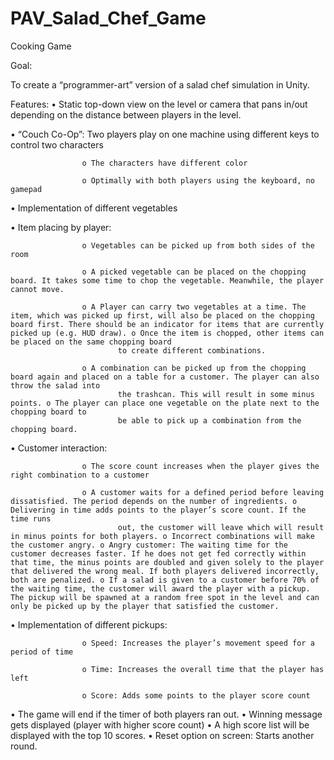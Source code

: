 # PAV_Salad_Chef_Game
 Cooking Game
 
Goal:

To create a “programmer-art” version of a salad chef simulation in Unity.

Features:
• Static top-down view on the level or camera that pans in/out depending on the distance between players in the level.

• “Couch Co-Op”: Two players play on one machine using different keys to control two characters

					o The characters have different color
					
					o Optimally with both players using the keyboard, no gamepad
					
• Implementation of different vegetables

• Item placing by player:

					o Vegetables can be picked up from both sides of the room 

					o A picked vegetable can be placed on the chopping board. It takes some time to chop the vegetable. Meanwhile, the player cannot move. 

					o A Player can carry two vegetables at a time. The item, which was picked up first, will also be placed on the chopping board first. There should be an indicator for items that are currently picked up (e.g. HUD draw). o Once the item is chopped, other items can be placed on the same chopping board
							to create different combinations.

					o A combination can be picked up from the chopping board again and placed on a table for a customer. The player can also throw the salad into
							the trashcan. This will result in some minus points. o The player can place one vegetable on the plate next to the chopping board to
							be able to pick up a combination from the chopping board.
							
• Customer interaction:

					o The score count increases when the player gives the right combination to a customer
					
					o A customer waits for a defined period before leaving dissatisfied. The period depends on the number of ingredients. o Delivering in time adds points to the player’s score count. If the time runs
							out, the customer will leave which will result in minus points for both players. o Incorrect combinations will make the customer angry. o Angry customer: The waiting time for the customer decreases faster. If he does not get fed correctly within that time, the minus points are doubled and given solely to the player that delivered the wrong meal. If both players delivered incorrectly, both are penalized. o If a salad is given to a customer before 70% of the waiting time, the customer will award the player with a pickup. The pickup will be spawned at a random free spot in the level and can only be picked up by the player that satisfied the customer.

• Implementation of different pickups:

					o Speed: Increases the player’s movement speed for a period of time 
					
					o Time: Increases the overall time that the player has left 
					
					o Score: Adds some points to the player score count
• The game will end if the timer of both players ran out.
• Winning message gets displayed (player with higher score count)
• A high score list will be displayed with the top 10 scores.
• Reset option on screen: Starts another round.
